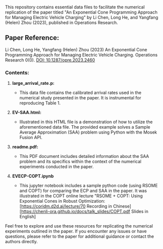 
This repository contains essential data files to facilitate the numerical replication of the paper titled "An Exponential Cone Programming Approach for Managing Electric Vehicle Charging" by Li Chen, Long He, and Yangfang (Helen) Zhou (2023), published in Operations Research.

## Paper Reference:
Li Chen, Long He, Yangfang (Helen) Zhou (2023) An Exponential Cone Programming Approach for Managing Electric Vehicle Charging. Operations Research 0(0). [DOI: 10.1287/opre.2023.2460](https://doi.org/10.1287/opre.2023.2460)

### Contents:

1. **large_arrival_rate.p:**
   - This data file contains the calibrated arrival rates used in the numerical study presented in the paper. It is instrumental for reproducing Table 1. 

2. **EV-SAA.html:**
   - Illustrated in this HTML file is a demonstration of how to utilize the aforementioned data file. The provided example solves a Sample Average Approximation (SAA) problem using Python with the Mosek Fusion API.

3. **readme.pdf:**
   - This PDF document includes detailed information about the SAA problem and its specifics within the context of the numerical experiments conducted in the paper.
     
4. **EVECP-COPT.ipynb**
   - This jupyter notebook includes a sample python code (using RSOME and COPT) for comparing the ECP and SAA in the paper. It was illustrated in the COPT online lecture "RSOME + COPT: Using Exponential Cones in Robust Optimization: [https://coridm.d2d.ai/lecture/70 Recording in Chinese] [https://chenli-ora.github.io/docs/talk_slides/COPT.pdf Slides in English]

Feel free to explore and use these resources for replicating the numerical experiments outlined in the paper. If you encounter any issues or have questions, please refer to the paper for additional guidance or contact the authors directly.

 

